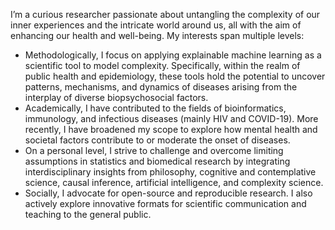 I’m a curious researcher passionate about untangling the complexity of our inner experiences and the intricate world around us, all with the aim of enhancing our health and well-being. My interests span multiple levels:

- Methodologically, I focus on applying explainable machine learning as a scientific tool to model complexity. Specifically, within the realm of public health and epidemiology, these tools hold the potential to uncover patterns, mechanisms, and dynamics of diseases arising from the interplay of diverse biopsychosocial factors.
- Academically, I have contributed to the fields of bioinformatics, immunology, and infectious diseases (mainly HIV and COVID-19). More recently, I have broadened my scope to explore how mental health and societal factors contribute to or moderate the onset of diseases.
- On a personal level, I strive to challenge and overcome limiting assumptions in statistics and biomedical research by integrating interdisciplinary insights from philosophy, cognitive and contemplative science, causal inference, artificial intelligence, and complexity science.
- Socially, I advocate for open-source and reproducible research. I also actively explore innovative formats for scientific communication and teaching to the general public.

<!--
**adrigabzu/adrigabzu** is a ✨ _special_ ✨ repository because its `README.md` (this file) appears on your GitHub profile.

Here are some ideas to get you started:

- 🔭 I’m currently working on ...
- 🌱 I’m currently learning ...
- 👯 I’m looking to collaborate on ...
- 🤔 I’m looking for help with ...
- 💬 Ask me about ...
- 📫 How to reach me: ...
- 😄 Pronouns: ...
- ⚡ Fun fact: ...
-->
